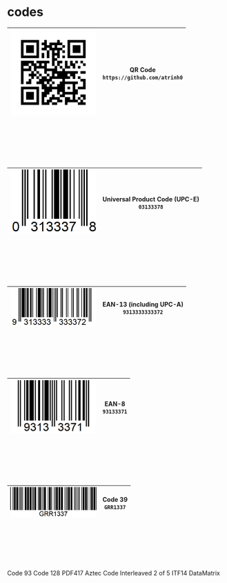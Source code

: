 # codes

<img src="qr.png" width=200> | **QR Code** <br> `https://github.com/atrinh0`
--- | ---

<br><br><br><br><br>

<img src="upce.png" width=200> | **Universal Product Code (UPC-E)** <br> `03133378`
--- | ---

<br><br><br><br><br>

<img src="ean13.png" width=200> | **EAN-13 (including UPC-A)** <br> `9313333333372`
--- | ---

<br><br><br><br><br>

<img src="ean8.png" width=200> | **EAN-8** <br> `93133371`
--- | ---

<br><br><br><br><br>

<img src="code39.png" width=200> | **Code 39** <br> `GRR1337`
--- | ---

<br><br><br><br><br>








Code 93
Code 128
PDF417
Aztec Code
Interleaved 2 of 5
ITF14
DataMatrix
